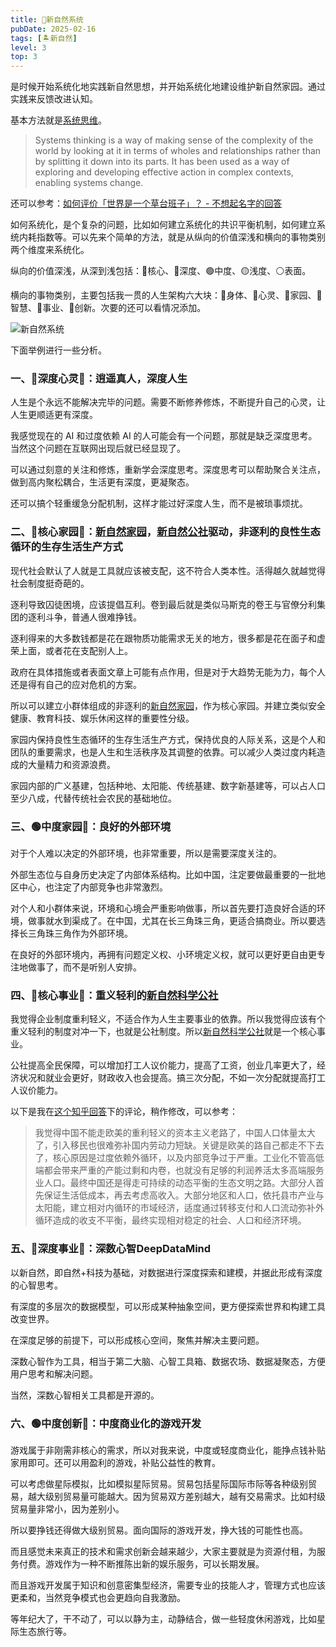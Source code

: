 ```yaml
---
title: 🌌新自然系统
pubDate: 2025-02-16
tags: [🏝新自然]
level: 3
top: 3
---
```


是时候开始系统化地实践新自然思想，并开始系统化地建设维护新自然家园。通过实践来反馈改进认知。

基本方法就是[系统思维]。

> Systems thinking is a way of making sense of the complexity of the world by looking at it in terms of wholes and relationships rather than by splitting it down into its parts. It has been used as a way of exploring and developing effective action in complex contexts, enabling systems change.

还可以参考：[如何评价「世界是一个草台班子」？ - 不想起名字的回答]

如何系统化，是个复杂的问题，比如如何建立系统化的共识平衡机制，如何建立系统内耗指数等。可以先来个简单的方法，就是从纵向的价值深浅和横向的事物类别两个维度来系统化。

纵向的价值深浅，从深到浅包括：🧿核心、🔵深度、🟢中度、🟡浅度、⚪️表面。

横向的事物类别，主要包括我一贯的人生架构六大块：💃身体、🧡心灵、🏡家园、📗智慧、🌃事业、🦄创新。次要的还可以看情况添加。

![新自然系统](/images/new-nature-system.excalidraw.svg)

下面举例进行一些分析。

### 一、🔵深度心灵🧡：逍遥真人，深度人生

人生是个永远不能解决完毕的问题。需要不断修养修炼，不断提升自己的心灵，让人生更顺适更有深度。

我感觉现在的 AI 和过度依赖 AI 的人可能会有一个问题，那就是缺乏深度思考。当然这个问题在互联网出现后就已经显现了。

可以通过刻意的关注和修炼，重新学会深度思考。深度思考可以帮助聚合关注点，做到高内聚松耦合，生活更有深度，更凝聚态。

还可以搞个轻重缓急分配机制，这样才能过好深度人生，而不是被琐事烦扰。

### 二、🧿核心家园🏡：[新自然家园](/xyy/20240708a)，[新自然公社](/xyy/20250126)驱动，非逐利的良性生态循环的生存生活生产方式

现代社会默认了人就是工具就应该被支配，这不符合人类本性。活得越久就越觉得社会制度挺奇葩的。

逐利导致囚徒困境，应该提倡互利。卷到最后就是类似马斯克的卷王与官僚分利集团的逐利斗争，普通人很难挣钱。

逐利得来的大多数钱都是花在跟物质功能需求无关的地方，很多都是花在面子和虚荣上面，或者花在支配别人上。

政府在具体措施或者表面文章上可能有点作用，但是对于大趋势无能为力，每个人还是得有自己的应对危机的方案。

所以可以建立小群体组成的非逐利的[新自然家园](/xyy/20240708a)，作为核心家园。并建立类似安全健康、教育科技、娱乐休闲这样的重要性分级。

家园内保持良性生态循环的生存生活生产方式，保持优良的人际关系，这是个人和团队的重要需求，也是人生和生活秩序及其调整的依靠。可以减少人类过度内耗造成的大量精力和资源浪费。

家园内部的广义基建，包括种地、太阳能、传统基建、数字新基建等，可以占人口至少八成，代替传统社会农民的基础地位。

### 三、🟢中度家园🏡：良好的外部环境

对于个人难以决定的外部环境，也非常重要，所以是需要深度关注的。

外部生态位与自身历史决定了内部体系结构。比如中国，注定要做最重要的一批地区中心，也注定了内部竞争也非常激烈。

对个人和小群体来说，环境和心境会严重影响做事，所以首先要打造良好合适的环境，做事就水到渠成了。在中国，尤其在长三角珠三角，更适合搞商业。所以要选择长三角珠三角作为外部环境。

在良好的外部环境内，再拥有问题定义权、小环境定义权，就可以更好更自由更专注地做事了，而不是听别人安排。

### 四、🧿核心事业🌃：重义轻利的[新自然科学公社](/xyy/20250202)

我觉得企业制度重利轻义，不适合作为人生主要事业的依靠。所以我觉得应该有个重义轻利的制度对冲一下，也就是公社制度。所以[新自然科学公社](/xyy/20250202)就是一个核心事业。

公社提高全民保障，可以增加打工人议价能力，提高了工资，创业几率更大了，经济状况和就业会更好，财政收入也会提高。搞三次分配，不如一次分配就提高打工人议价能力。

以下是我在[这个知乎回答](https://www.zhihu.com/question/656825624/answer/98475308096)下的评论，稍作修改，可以参考：

> 我觉得中国不能走欧美的重利轻义的资本主义老路了，中国人口体量太大了，引入移民也很难弥补国内劳动力短缺。关键是欧美的路自己都走不下去了，核心原因是过度依赖外循环，以及内部竞争过于严重。工业化不管高低端都会带来严重的产能过剩和内卷，也就没有足够的利润养活太多高端服务业人口。最终中国还是得走可持续的动态平衡的生态文明之路。大部分人首先保证生活低成本，再去考虑高收入。大部分地区和人口，依托县市产业与太阳能，建立相对内循环的市域经济，适度通过转移支付和人口流动弥补外循环造成的收支不平衡，最终实现相对稳定的社会、人口和经济环境。

### 五、🔵深度事业🌃：深数心智DeepDataMind

以新自然，即自然+科技为基础，对数据进行深度探索和建模，并据此形成有深度的心智思考。

有深度的多层次的数据模型，可以形成某种抽象空间，更方便探索世界和构建工具改变世界。

在深度足够的前提下，可以形成核心空间，聚焦并解决主要问题。

深数心智作为工具，相当于第二大脑、心智工具箱、数据农场、数据凝聚态，方便用户思考和解决问题。

当然，深数心智相关工具都是开源的。

### 六、🟢中度创新🦄：中度商业化的游戏开发

游戏属于非刚需非核心的需求，所以对我来说，中度或轻度商业化，能挣点钱补贴家用即可。还可以用盈利的游戏，补贴公益性的教育。

可以考虑做星际模拟，比如模拟星际贸易。贸易包括星际国际市际等各种级别贸易，越大级别贸易量可能越大。因为贸易双方差别越大，越有交易需求。比如村级贸易量非常小，因为差别小。

所以要挣钱还得做大级别贸易。面向国际的游戏开发，挣大钱的可能性也高。

而且感觉未来真正的技术和需求创新会越来越少，大家主要就是为资源付租，为服务付费。游戏作为一种不断推陈出新的娱乐服务，可以长期发展。

而且游戏开发属于知识和创意密集型经济，需要专业的技能人才，管理方式也应该更柔和，当然竞争模式也会更趋向自我激励。

等年纪大了，干不动了，可以以静为主，动静结合，做一些轻度休闲游戏，比如星际生态旅行等。


[系统思维]: https://en.wikipedia.org/wiki/Systems_thinking
[如何评价「世界是一个草台班子」？ - 不想起名字的回答]: https://www.zhihu.com/question/589964007/answer/3584445924
